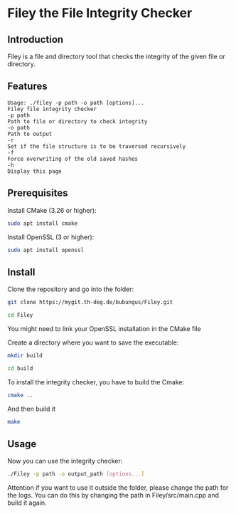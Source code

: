 # Filey the File Integrity Checker

## Introduction

Filey is a file and directory tool that checks the integrity of the given file or directory.

## Features

```
Usage: ./filey -p path -o path [options]...
Filey file integrity checker
-p path
Path to file or directory to check integrity
-o path
Path to output
-r
Set if the file structure is to be traversed recursively
-f
Force overwriting of the old saved hashes
-h
Display this page
```
## Prerequisites

Install CMake (3.26 or higher):
```bash
sudo apt install cmake
```

Install OpenSSL (3 or higher):
```bash
sudo apt install openssl
```

## Install

Clone the repository and go into the folder:
```bash
git clone https://mygit.th-deg.de/bubungus/Filey.git

cd Filey
```

You might need to link your OpenSSL installation in the CMake file


Create a directory where you want to save the executable:
```bash
mkdir build

cd build
```

To install the integrity checker, you have to build the Cmake:
```bash
cmake ..
```

And then build it
```bash
make
```

## Usage

Now you can use the integrity checker:
```bash
./Filey -p path -o output_path [options...]
```

Attention if you want to use it outside the folder, please change the path for the logs.
You can do this by changing the path in Filey/src/main.cpp and build it again.
